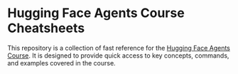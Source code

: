 # Hugging Face Agents Course Cheatsheets

This repository is a collection of fast reference for the [Hugging Face Agents Course](https://huggingface.co/learn/agents-course/). It is designed to provide quick access to key concepts, commands, and examples covered in the course.